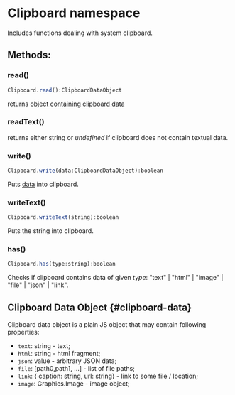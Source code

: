 # Clipboard namespace

Includes functions dealing with system clipboard. 

## Methods:

### read()

```js
Clipboard.read():ClipboardDataObject
```

returns [object containing clipboard data](#clipboard-data)

### readText()

returns either string or _undefined_ if clipboard does not contain textual data.

### write()

```js
Clipboard.write(data:ClipboardDataObject):boolean
```

Puts [data](#clipboard-data) into clipboard.  

### writeText()

```js
Clipboard.writeText(string):boolean
```
Puts the string into clipboard.  

### has()

```js
Clipboard.has(type:string):boolean
```
Checks if clipboard contains data of given _type_: "text" | "html" | "image" | "file" | "json" | "link".

## Clipboard Data Object {#clipboard-data}

Clipboard data object is a plain JS object that may contain following properties:

* `text`: string - text;
* `html`: string - html fragment;
* `json`: value - arbitrary JSON data;
* `file`: [path0,path1, ...] - list of file paths;
* `link`: { caption: string, url: string} - link to some file / location;
* `image`: Graphics.Image - image object;

